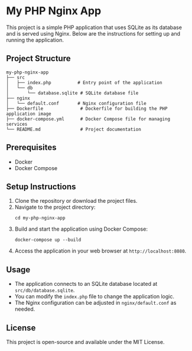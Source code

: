 # My PHP Nginx App

This project is a simple PHP application that uses SQLite as its database and is served using Nginx. Below are the instructions for setting up and running the application.

## Project Structure

```
my-php-nginx-app
├── src
│   ├── index.php          # Entry point of the application
│   └── db
│       └── database.sqlite # SQLite database file
├── nginx
│   └── default.conf       # Nginx configuration file
├── Dockerfile              # Dockerfile for building the PHP application image
├── docker-compose.yml      # Docker Compose file for managing services
└── README.md               # Project documentation
```

## Prerequisites

- Docker
- Docker Compose

## Setup Instructions

1. Clone the repository or download the project files.
2. Navigate to the project directory:
   ```
   cd my-php-nginx-app
   ```
3. Build and start the application using Docker Compose:
   ```
   docker-compose up --build
   ```
4. Access the application in your web browser at `http://localhost:8080`.

## Usage

- The application connects to an SQLite database located at `src/db/database.sqlite`.
- You can modify the `index.php` file to change the application logic.
- The Nginx configuration can be adjusted in `nginx/default.conf` as needed.

## License

This project is open-source and available under the MIT License.